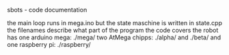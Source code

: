 sbots - code documentation

the main loop runs in mega.ino
but the state maschine is written in state.cpp
the filenames describe what part of the program the code covers
the robot has one arduino mega: ./mega/
two AtMega chipps: ./alpha/ and ./beta/
and one raspberry pi: ./raspberry/